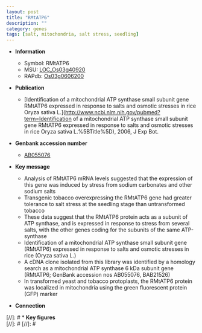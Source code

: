 ```yaml
---
layout: post
title: "RMtATP6"
description: ""
category: genes
tags: [salt, mitochondria, salt stress, seedling]
---
```


* **Information**  
    + Symbol: RMtATP6  
    + MSU: [LOC_Os03g40920](http://rice.plantbiology.msu.edu/cgi-bin/ORF_infopage.cgi?orf=LOC_Os03g40920)  
    + RAPdb: [Os03g0606200](http://rapdb.dna.affrc.go.jp/viewer/gbrowse_details/irgsp1?name=Os03g0606200)  

* **Publication**  
    + [Identification of a mitochondrial ATP synthase small subunit gene RMtATP6 expressed in response to salts and osmotic stresses in rice Oryza sativa L.](http://www.ncbi.nlm.nih.gov/pubmed?term=Identification of a mitochondrial ATP synthase small subunit gene RMtATP6 expressed in response to salts and osmotic stresses in rice Oryza sativa L.%5BTitle%5D), 2006, J Exp Bot.

* **Genbank accession number**  
    + [AB055076](http://www.ncbi.nlm.nih.gov/nuccore/AB055076)

* **Key message**  
    + Analysis of RMtATP6 mRNA levels suggested that the expression of this gene was induced by stress from sodium carbonates and other sodium salts
    + Transgenic tobacco overexpressing the RMtATP6 gene had greater tolerance to salt stress at the seedling stage than untransformed tobacco
    + These data suggest that the RMtATP6 protein acts as a subunit of ATP synthase, and is expressed in response to stress from several salts, with the other genes coding for the subunits of the same ATP-synthase
    + Identification of a mitochondrial ATP synthase small subunit gene (RMtATP6) expressed in response to salts and osmotic stresses in rice (Oryza sativa L.)
    + A cDNA clone isolated from this library was identified by a homology search as a mitochondrial ATP synthase 6 kDa subunit gene (RMtATP6; GenBank accession nos AB055076, BAB21526)
    + In transformed yeast and tobacco protoplasts, the RMtATP6 protein was localized in mitochondria using the green fluorescent protein (GFP) marker

* **Connection**  

[//]: # * **Key figures**  
[//]: # 
[//]: # 
